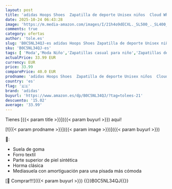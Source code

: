 ```yaml
---
layout: post
title: 'adidas Hoops Shoes  Zapatilla de deporte Unisex niños  Cloud White Core Black Bold Gold  32 EU'
date: 2025-10-24 06:43:28
image: 'https://m.media-amazon.com/images/I/21h4o9dECXL._SL500_._SL400_.jpg'
comments: true
category: ofertas
author: 'tole.es'
slug: 'B0C5NL34QJ-es adidas Hoops Shoes Zapatilla de deporte Unisex niños Cloud...'
sku: 'B0C5NL34QJ-es'
tags: [ 'Moda','Moda Niño','Zapatillas casual para niño','Zapatillas deportivas y de moda para niños','Zapatos de niño','adidas','zapatilla','🇪🇸', ]
actualPrice: 33.99 EUR
currency: EUR
price: 33.99
comparePrice: 40.0 EUR
prodname: 'adidas Hoops Shoes  Zapatilla de deporte Unisex niños  Cloud White Core Black Bold Gold  32 EU'
country: 'es'
flag: '🇪🇸'
brand: 'adidas'
buyurl: 'https://www.amazon.es/dp/B0C5NL34QJ/?tag=tolees-21'
descuento: '15.02'
average: '33.99'
---
```


Tienes [{{< param title >}}]({{< param buyurl >}}) aqui!

[![{{< param prodname >}}]({{< param image >}})]({{< param buyurl >}})

🔎:

- Suela de goma
- Forro textil
- Parte superior de piel sintética
- Horma clásica
- Mediasuela con amortiguación para una pisada más cómoda

[🛒 Comprar!!!]({{< param buyurl >}})
{{<world>}}B0C5NL34QJ{{</world>}}
